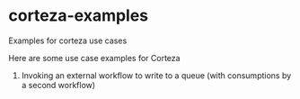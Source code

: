 # corteza-examples
Examples for corteza use cases


Here are some use case examples for Corteza

1. Invoking an external workflow to write to a queue (with consumptions by a second workflow)
